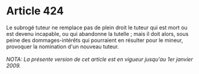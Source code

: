 # Article 424

Le subrogé tuteur ne remplace pas de plein droit le tuteur qui est mort ou est devenu incapable, ou qui abandonne la tutelle ; mais il doit alors, sous peine des dommages-intérêts qui pourraient en résulter pour le mineur, provoquer la nomination d'un nouveau tuteur.<br/><br/><i>NOTA:  La présente version de cet article est en vigueur jusqu'au 1er janvier 2009.</i>